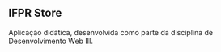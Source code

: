 ## IFPR Store

Aplicação didática, desenvolvida como parte da disciplina de Desenvolvimento Web III.


